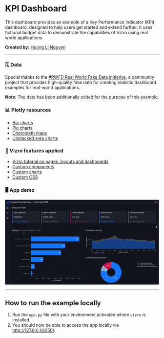 # KPI Dashboard

This dashboard provides an example of a Key Performance Indicator (KPI) dashboard, designed to help users get started
and extend further. It uses fictional budget data to demonstrate the capabilities of Vizro using real world applications.

**Created by:** [Huong Li Nguyen](https://github.com/huong-li-nguyen)

---

### 🗓️ Data

Special thanks to the [#RWFD Real World Fake Data initiative](https://data.world/markbradbourne/rwfd-real-world-fake-data), a community project that
provides high-quality fake data for creating realistic dashboard examples for real-world applications.

**Note:** The data has been additionally edited for the purpose of this example.

### 📊 Plotly resources

- [Bar charts](https://plotly.com/python/bar-charts/)
- [Pie charts](https://plotly.com/python/pie-charts/)
- [Choropleth maps](https://plotly.com/python/choropleth-maps/)
- [Unstacked area charts](https://plotly.com/python/filled-area-plots/)

### 🚀 Vizro features applied

- [Vizro tutorial on pages, layouts and dashboards](https://vizro.readthedocs.io/en/stable/pages/tutorials/explore-components/)
- [Custom components](https://vizro.readthedocs.io/en/stable/pages/user-guides/custom-components/)
- [Custom charts](https://vizro.readthedocs.io/en/stable/pages/user-guides/custom-charts/)
- [Custom CSS](https://vizro.readthedocs.io/en/stable/pages/user-guides/assets/)

### 🖥️ App demo

<img src="./images/kpi-dashboard.gif" alt="Gif to KPI dashboard" width="600">

---

## How to run the example locally

1. Run the `app.py` file with your environment activated where `vizro` is installed.
2. You should now be able to access the app locally via http://127.0.0.1:8050/.
